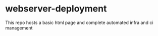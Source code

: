 # webserver-deployment
This repo hosts a basic html page and complete automated infra and ci management
